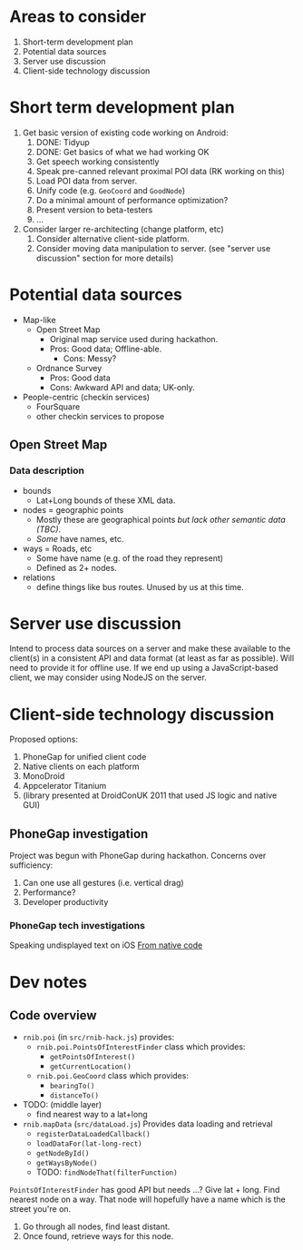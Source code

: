 # Areas to consider

1.	Short-term development plan
1.	Potential data sources
1.	Server use discussion
1.	Client-side technology discussion

# Short term development plan

1.	Get basic version of existing code working on Android:
	1.	DONE: Tidyup
	1.	DONE: Get basics of what we had working OK
	1.	Get speech working consistently
	1.	Speak pre-canned relevant proximal POI data (RK working on this)
	1.	Load POI data from server.
	1.	Unify code (e.g. `GeoCoord` and `GoodNode`)
	1.	Do a minimal amount of performance optimization?
	1.	Present version to beta-testers
	1.	...
1.	Consider larger re-architecting (change platform, etc)
	1.	Consider alternative client-side platform.
	1.	Consider moving data manipulation to server.
		(see "server use discussion" section for more details)

# Potential data sources

*	Map-like
	*	Open Street Map
		*	Original map service used during hackathon.
		*	Pros: Good data; Offline-able.
			*	Cons: Messy?
	*	Ordnance Survey
		*	Pros: Good data
		*	Cons: Awkward API and data; UK-only.
*	People-centric (checkin services)
	*	FourSquare
	*	other checkin services to propose

## Open Street Map

### Data description

*	bounds
	*	Lat+Long bounds of these XML data.
*	nodes = geographic points
	*	Mostly these are geographical points _but lack other semantic data (TBC)_.
	*	_Some_ have names, etc.
*	ways = Roads, etc
	*	Some have name (e.g. of the road they represent)
	*	Defined as 2+ nodes.
*	relations
	*	define things like bus routes.  Unused by us at this time.

# Server use discussion

Intend to process data sources on a server and make these available to the client(s) in a consistent API and data format (at least as far as possible).
Will need to provide it for offline use.
If we end up using a JavaScript-based client, we may consider using NodeJS on the server.

# Client-side technology discussion

Proposed options:

1.	PhoneGap for unified client code
1.	Native clients on each platform
1.	MonoDroid
1.	Appcelerator Titanium
1.	(library presented at DroidConUK 2011 that used JS logic and native GUI)

## PhoneGap investigation

Project was begun with PhoneGap during hackathon.
Concerns over sufficiency:

1.	Can one use all gestures (i.e. vertical drag)
1.	Performance?
1.	Developer productivity

### PhoneGap tech investigations

Speaking undisplayed text on iOS
[From native code](http://arstechnica.com/apple/guides/2010/02/iphone-voiceservices-looking-under-the-hood.ars/)


# Dev notes

## Code overview

*	`rnib.poi` (in `src/rnib-hack.js`) provides:
	*	`rnib.poi.PointsOfInterestFinder` class which provides:
		*	`getPointsOfInterest()`
		*	`getCurrentLocation()`
	*	`rnib.poi.GeoCoord` class which provides:
		*	`bearingTo()`
		*	`distanceTo()`
*	TODO: (middle layer)
	*	find nearest way to a lat+long
*	`rnib.mapData` (`src/dataLoad.js`) Provides data loading and retrieval
	*	`registerDataLoadedCallback()`
	*	`loadDataFor(lat-long-rect)`
	*	`getNodeById()`
	*	`getWaysByNode()`
	*	TODO: `findNodeThat(filterFunction)`

`PointsOfInterestFinder` has good API but needs ...?
Give lat + long.  Find nearest node on a way.  That node will hopefully have a name which is the street you're on.
1.	Go through all nodes, find least distant.
1.	Once found, retrieve ways for this node.

